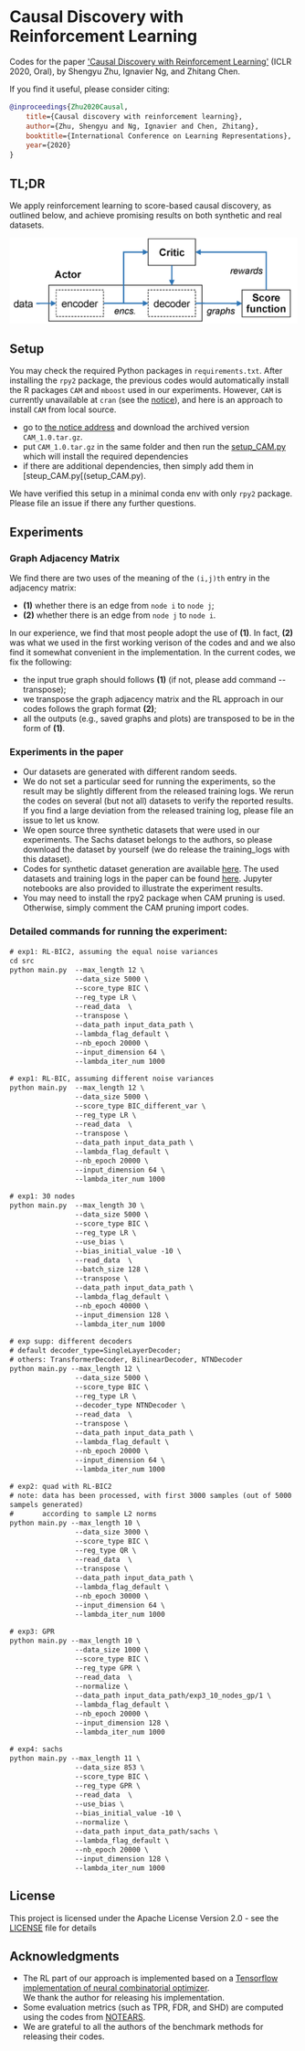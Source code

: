 # Causal Discovery with Reinforcement Learning

Codes for the paper ['Causal Discovery with Reinforcement Learning'](https://openreview.net/forum?id=S1g2skStPB) (ICLR 2020, Oral), by Shengyu Zhu, Ignavier Ng, and Zhitang Chen.

If you find it useful, please consider citing:

```bibtex
@inproceedings{Zhu2020Causal,
	title={Causal discovery with reinforcement learning},
	author={Zhu, Shengyu and Ng, Ignavier and Chen, Zhitang},
	booktitle={International Conference on Learning Representations},
	year={2020}
}
```
## TL;DR

We apply reinforcement learning to score-based causal discovery, as outlined below, and achieve promising results on both synthetic and real datasets.

![](fig0.png)

## Setup

You may check the required Python packages in `requirements.txt`. After installing the `rpy2` package, the previous codes would automatically install the R packages `CAM` and `mboost` used in our experiments. However, `CAM` is currently unavailable at `cran` (see the [notice](https://CRAN.R-project.org/package=CAM)), and here is an approach to install `CAM` from local source.

* go to [the notice address](https://CRAN.R-project.org/package=CAM) and download the archived version `CAM_1.0.tar.gz`.
* put `CAM_1.0.tar.gz` in the same folder and then run the [setup_CAM.py](setup_CAM.py) which will install the required dependencies
* if there are additional dependencies, then simply add them in [steup_CAM.py[(setup_CAM.py).

We have verified this setup in a minimal conda env with only `rpy2` package. Please file an issue if there any further questions.

## Experiments

### Graph Adjacency Matrix
We find there are two uses of the meaning of the `(i,j)th` entry in the adjacency matrix:
* **(1)** whether there is an edge from `node i` to `node j`;
* **(2)** whether there is an edge from `node j` to `node i`. 

In our experience, we find that most people adopt the use of **(1)**. In fact, **(2)** was what we used in the first working verison of the codes and and we also find it somewhat convenient in the
implementation. In the current codes, we fix the following:

* the input true graph should follows **(1)** (if not, please add command --transpose);
* we transpose the graph adjacency matrix and the RL approach in our codes follows the graph format **(2)**;
* all the outputs (e.g., saved graphs and plots) are transposed to be in the form of **(1)**.

### Experiments in the paper

* Our datasets are generated with different random seeds.
* We do not set a particular seed for running the experiments, so the result may 
be slightly different from the released training logs. We rerun the codes on several
(but not all) datasets to verify the reported results. If you find a large deviation
from the released training log, please file an issue to let us know.
* We open source three synthetic datasets that were used in our experiments. The Sachs dataset 
belongs to the authors, so please download the dataset by yourself 
(we do release the training_logs with this dataset).
* Codes for synthetic dataset generation are available [here](../Datasets). The used datasets and training logs in the paper can be found [here](https://github.com/zhushy/causal-datasets/tree/master/Causal_Discovery_RL).
Jupyter notebooks are also provided to illustrate the experiment results.
* You may need to install the rpy2 package when CAM pruning is used. Otherwise, simply comment the CAM pruning import codes.


### Detailed commands for running the experiment:
```
# exp1: RL-BIC2, assuming the equal noise variances
cd src
python main.py  --max_length 12 \
                --data_size 5000 \
                --score_type BIC \
                --reg_type LR \
                --read_data  \
                --transpose \
                --data_path input_data_path \
                --lambda_flag_default \
                --nb_epoch 20000 \
                --input_dimension 64 \
                --lambda_iter_num 1000
```
```
# exp1: RL-BIC, assuming different noise variances
python main.py  --max_length 12 \
                --data_size 5000 \
                --score_type BIC_different_var \
                --reg_type LR \
                --read_data  \
                --transpose \
                --data_path input_data_path \
                --lambda_flag_default \
                --nb_epoch 20000 \
                --input_dimension 64 \
                --lambda_iter_num 1000
```
```            
# exp1: 30 nodes
python main.py  --max_length 30 \
                --data_size 5000 \
                --score_type BIC \
                --reg_type LR \
                --use_bias \
                --bias_initial_value -10 \
                --read_data  \
                --batch_size 128 \
                --transpose \
                --data_path input_data_path \
                --lambda_flag_default \
                --nb_epoch 40000 \
                --input_dimension 128 \
                --lambda_iter_num 1000
```
```                
# exp supp: different decoders
# default decoder_type=SingleLayerDecoder; 
# others: TransformerDecoder, BilinearDecoder, NTNDecoder
python main.py --max_length 12 \
                --data_size 5000 \
                --score_type BIC \
                --reg_type LR \
                --decoder_type NTNDecoder \
                --read_data  \
                --transpose \
                --data_path input_data_path \
                --lambda_flag_default \
                --nb_epoch 20000 \
                --input_dimension 64 \
                --lambda_iter_num 1000
```
```                
# exp2: quad with RL-BIC2
# note: data has been processed, with first 3000 samples (out of 5000 sampels generated)
#       according to sample L2 norms
python main.py --max_length 10 \
                --data_size 3000 \
                --score_type BIC \
                --reg_type QR \
                --read_data  \
                --transpose \
                --data_path input_data_path \
                --lambda_flag_default \
                --nb_epoch 30000 \
                --input_dimension 64 \
                --lambda_iter_num 1000
```
```                   
# exp3: GPR
python main.py --max_length 10 \
                --data_size 1000 \
                --score_type BIC \
                --reg_type GPR \
                --read_data  \
                --normalize \
                --data_path input_data_path/exp3_10_nodes_gp/1 \
                --lambda_flag_default \
                --nb_epoch 20000 \
                --input_dimension 128 \
                --lambda_iter_num 1000
```
```   
# exp4: sachs
python main.py --max_length 11 \
                --data_size 853 \
                --score_type BIC \
                --reg_type GPR \
                --read_data  \
                --use_bias \
                --bias_initial_value -10 \
                --normalize \
                --data_path input_data_path/sachs \
                --lambda_flag_default \
                --nb_epoch 20000 \
                --input_dimension 128 \
                --lambda_iter_num 1000
```

## License

This project is licensed under the  Apache License Version 2.0 - see the [LICENSE](LICENSE) file for details

## Acknowledgments

* The RL part of our approach is implemented based on a [Tensorflow implementation of neural combinatorial optimizer](https://github.com/MichelDeudon/neural-combinatorial-optimization-rl-tensorflow).  
We thank the author for releasing his implementation.
* Some evaluation metrics (such as TPR, FDR, and SHD) are computed using the codes from [NOTEARS](https://github.com/xunzheng/notears).
* We are grateful to all the authors of the benchmark methods for releasing their codes.

